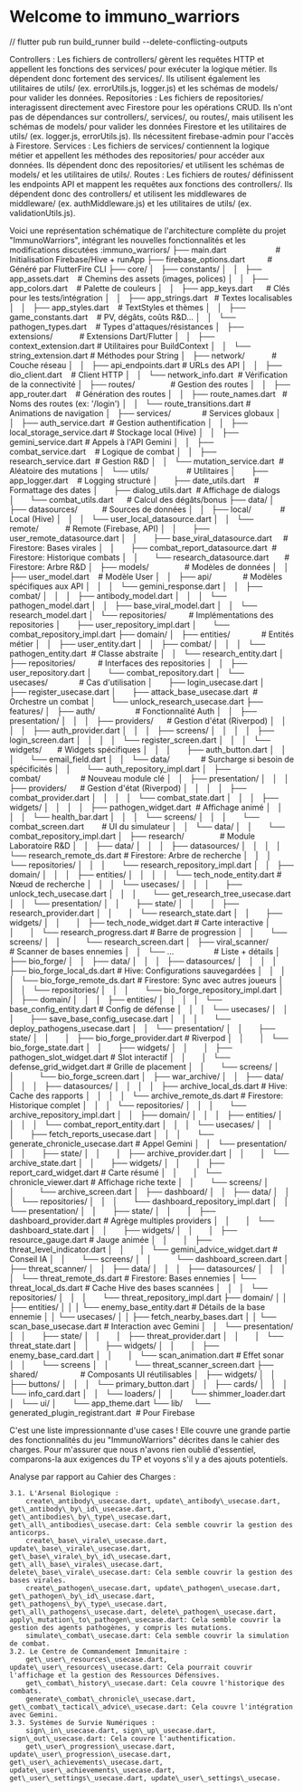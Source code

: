 # Welcome to immuno_warriors

// flutter pub run build_runner build --delete-conflicting-outputs


Controllers : Les fichiers de controllers/ gèrent les requêtes HTTP et appellent les fonctions des services/ pour exécuter la logique métier. Ils dépendent donc fortement des services/. Ils utilisent également les utilitaires de utils/ (ex. errorUtils.js, logger.js) et les schémas de models/ pour valider les données.
Repositories : Les fichiers de repositories/ interagissent directement avec Firestore pour les opérations CRUD. Ils n'ont pas de dépendances sur controllers/, services/, ou routes/, mais utilisent les schémas de models/ pour valider les données Firestore et les utilitaires de utils/ (ex. logger.js, errorUtils.js). Ils nécessitent firebase-admin pour l'accès à Firestore.
Services : Les fichiers de services/ contiennent la logique métier et appellent les méthodes des repositories/ pour accéder aux données. Ils dépendent donc des repositories/ et utilisent les schémas de models/ et les utilitaires de utils/.
Routes : Les fichiers de routes/ définissent les endpoints API et mappent les requêtes aux fonctions des controllers/. Ils dépendent donc des controllers/ et utilisent les middlewares de middleware/ (ex. authMiddleware.js) et les utilitaires de utils/ (ex. validationUtils.js).



Voici une représentation schématique de l'architecture complète du projet "ImmunoWarriors", intégrant les nouvelles fonctionnalités et les modifications discutées :immuno_warriors/
├── main.dart                      # Initialisation Firebase/Hive + runApp
├── firebase_options.dart          # Généré par FlutterFire CLI
├── core/
│   ├── constants/
│   │   ├── app_assets.dart    # Chemins des assets (images, polices)
│   │   ├── app_colors.dart    # Palette de couleurs
│   │   ├── app_keys.dart      # Clés pour les tests/intégration
│   │   ├── app_strings.dart   # Textes localisables
│   │   ├── app_styles.dart    # TextStyles et thèmes
│   │   ├── game_constants.dart    # PV, dégâts, coûts R&D...
│   │   └── pathogen_types.dart    # Types d'attaques/résistances
│   ├── extensions/            # Extensions Dart/Flutter
│   │   ├── context_extension.dart # Utilitaires pour BuildContext
│   │   └── string_extension.dart # Méthodes pour String
│   ├── network/            # Couche réseau
│   │   ├── api_endpoints.dart # URLs des API
│   │   ├── dio_client.dart    # Client HTTP
│   │   └── network_info.dart  # Vérification de la connectivité
│   ├── routes/                # Gestion des routes
│   │   ├── app_router.dart    # Génération des routes
│   │   ├── route_names.dart   # Noms des routes (ex: '/login')
│   │   └── route_transitions.dart # Animations de navigation
│   ├── services/              # Services globaux
│   │   ├── auth_service.dart  # Gestion authentification
│   │   ├── local_storage_service.dart # Stockage local (Hive)
│   │   ├── gemini_service.dart # Appels à l'API Gemini
│   │   ├── combat_service.dart    # Logique de combat
│   │   ├── research_service.dart  # Gestion R&D
│   │   └── mutation_service.dart  # Aléatoire des mutations
│   └── utils/                 # Utilitaires
│       ├── app_logger.dart    # Logging structuré
│       ├── date_utils.dart    # Formattage des dates
│       ├── dialog_utils.dart  # Affichage de dialogs
│       └── combat_utils.dart      # Calcul des dégâts/bonus
├── data/
│   ├── datasources/           # Sources de données
│   │   ├── local/             # Local (Hive)
│   │   │   └── user_local_datasource.dart
│   │   └── remote/            # Remote (Firebase, API)
│   │       ├── user_remote_datasource.dart
│   │       ├── base_viral_datasource.dart     # Firestore: Bases virales
│   │       ├── combat_report_datasource.dart  # Firestore: Historique combats
│   │       └── research_datasource.dart       # Firestore: Arbre R&D
│   ├── models/                # Modèles de données
│   │   ├── user_model.dart    # Modèle User
│   │   ├── api/              # Modèles spécifiques aux API
│   │   │   └── gemini_response.dart
│   │   ├── combat/
│   │   │   ├── antibody_model.dart
│   │   │   └── pathogen_model.dart
│   │   ├── base_viral_model.dart
│   │   └── research_model.dart
│   └── repositories/          # Implémentations des repositories
│       ├── user_repository_impl.dart
│       └── combat_repository_impl.dart
├── domain/
│   ├── entities/              # Entités métier
│   │   ├── user_entity.dart
│   │   ├── combat/
│   │   │   └── pathogen_entity.dart  # Classe abstraite
│   │   └── research_entity.dart
│   ├── repositories/          # Interfaces des repositories
│   │   ├── user_repository.dart
│       └── combat_repository.dart
│   └── usecases/              # Cas d'utilisation
│       ├── login_usecase.dart
│       ├── register_usecase.dart
│       ├── attack_base_usecase.dart  # Orchestre un combat
│       └── unlock_research_usecase.dart
├── features/
│   ├── auth/                  # Fonctionnalité Auth
│   │   ├── presentation/
│   │   │   ├── providers/      # Gestion d'état (Riverpod)
│   │   │   │   ├── auth_provider.dart
│   │   │   ├── screens/
│   │   │   │   ├── login_screen.dart
│   │   │   │   └── register_screen.dart
│   │   │   └── widgets/       # Widgets spécifiques
│   │   │       ├── auth_button.dart
│   │   │       └── email_field.dart
│   │   └── data/              # Surcharge si besoin de spécificités
│   │       └── auth_repository_impl.dart
│   ├── combat/                  # Nouveau module clé
│   │   ├── presentation/
│   │   │   ├── providers/      # Gestion d'état (Riverpod)
│   │   │   │   ├── combat_provider.dart
│   │   │   │   └── combat_state.dart
│   │   │   ├── widgets/
│   │   │   │   ├── pathogen_widget.dart  # Affichage animé
│   │   │   │   └── health_bar.dart
│   │   │   └── screens/
│   │   │       └── combat_screen.dart        # UI du simulateur
│   │   └── data/
│   │       └── combat_repository_impl.dart
│   ├── research/                # Module Laboratoire R&D
│   │   ├── data/
│   │   │   ├── datasources/
│   │   │   │   └── research_remote_ds.dart # Firestore: Arbre de recherche
│   │   │   └── repositories/
│   │   │       └── research_repository_impl.dart
│   │   ├── domain/
│   │   │   ├── entities/
│   │   │   │   └── tech_node_entity.dart  # Nœud de recherche
│   │   │   └── usecases/
│   │   │       ├── unlock_tech_usecase.dart
│   │   │       └── get_research_tree_usecase.dart
│   │   └── presentation/
│   │       ├── state/
│   │       │   ├── research_provider.dart
│   │       │   └── research_state.dart
│   │       ├── widgets/
│   │       │   ├── tech_node_widget.dart   # Carte interactive
│   │       │   └── research_progress.dart # Barre de progression
│   │       └── screens/
│   │           └── research_screen.dart
│   ├── viral_scanner/           # Scanner de bases ennemies
│   │   └── ...                  # Liste + détails
│   ├── bio_forge/
│   │   ├── data/
│   │   │   ├── datasources/
│   │   │   │   ├── bio_forge_local_ds.dart  # Hive: Configurations sauvegardées
│   │   │   │   └── bio_forge_remote_ds.dart # Firestore: Sync avec autres joueurs
│   │   │   └── repositories/
│   │   │       └── bio_forge_repository_impl.dart
│   │   ├── domain/
│   │   │   ├── entities/
│   │   │   │   └── base_config_entity.dart  # Config de défense
│   │   │   └── usecases/
│   │   │       ├── save_base_config_usecase.dart
│   │   │       └── deploy_pathogens_usecase.dart
│   │   └── presentation/
│   │       ├── state/
│   │       │   ├── bio_forge_provider.dart  # Riverpod
│   │       │   └── bio_forge_state.dart
│   │       ├── widgets/
│   │       │   ├── pathogen_slot_widget.dart # Slot interactif
│   │       │   └── defense_grid_widget.dart  # Grille de placement
│   │       └── screens/
│   │           └── bio_forge_screen.dart
│   ├── war_archive/
│   │   ├── data/
│   │   │   ├── datasources/
│   │   │   │   ├── archive_local_ds.dart  # Hive: Cache des rapports
│   │   │   │   └── archive_remote_ds.dart # Firestore: Historique complet
│   │   │   └── repositories/
│   │   │       └── archive_repository_impl.dart
│   │   ├── domain/
│   │   │   ├── entities/
│   │   │   │   └── combat_report_entity.dart
│   │   │   └── usecases/
│   │   │       ├── fetch_reports_usecase.dart
│   │   │       └── generate_chronicle_usecase.dart # Appel Gemini
│   │   └── presentation/
│   │       ├── state/
│   │       │   ├── archive_provider.dart
│   │       │   └── archive_state.dart
│   │       ├── widgets/
│   │       │   ├── report_card_widget.dart  # Carte résumé
│   │       │   └── chronicle_viewer.dart   # Affichage riche texte
│   │       └── screens/
│   │           └── archive_screen.dart
│   ├── dashboard/
│   │   ├── data/
│   │   │   └── repositories/
│   │   │       └── dashboard_repository_impl.dart
│   │   └── presentation/
│   │       ├── state/
│   │       │   ├── dashboard_provider.dart # Agrège multiples providers
│   │       │   └── dashboard_state.dart
│   │       ├── widgets/
│   │       │   ├── resource_gauge.dart    # Jauge animée
│   │       │   ├── threat_level_indicator.dart
│   │       │   └── gemini_advice_widget.dart # Conseil IA
│   │       └── screens/
│   │           └── dashboard_screen.dart
│   ├── threat_scanner/
│   │   ├── data/
│   │   │   ├── datasources/
│   │   │   │   └── threat_remote_ds.dart # Firestore: Bases ennemies
            │   └── threat_local_ds.dart   # Cache Hive des bases scannées
│   │   │   └── repositories/
│   │   │       └── threat_repository_impl.dart
        ├── domain/
    │   │        ├── entities/
    │   │        │     └── enemy_base_entity.dart # Détails de la base ennemie
    │   │        └── usecases/
    │   │            ├── fetch_nearby_bases.dart
    │   │            └── scan_base_usecase.dart # Interaction avec Gemini
│   │   └── presentation/
│   │       ├── state/
│   │       │   ├── threat_provider.dart
│   │       │   └── threat_state.dart
│   │       ├── widgets/
│   │       │   ├── enemy_base_card.dart
│   │       │   └── scan_animation.dart    # Effet sonar
│   │       └── screens
│   │           └── threat_scanner_screen.dart
├── shared/                   # Composants UI réutilisables
│   ├── widgets/
│   │   ├── buttons/
│   │   │   └── primary_button.dart
│   │   ├── cards/
│   │   │   └── info_card.dart
│   │   └── loaders/
│   │       └── shimmer_loader.dart
│   └── ui/
│       └── app_theme.dart
└── lib/
    └── generated_plugin_registrant.dart  # Pour Firebase



C'est une liste impressionnante d'use cases ! Elle couvre une grande partie des fonctionnalités du jeu "ImmunoWarriors" décrites dans le cahier des charges. Pour m'assurer que nous n'avons rien oublié d'essentiel, comparons-la aux exigences du TP et voyons s'il y a des ajouts potentiels.

Analyse par rapport au Cahier des Charges :

    3.1. L'Arsenal Biologique :
        create\_antibody\_usecase.dart, update\_antibody\_usecase.dart, get\_antibody\_by\_id\_usecase.dart, get\_antibodies\_by\_type\_usecase.dart, get\_all\_antibodies\_usecase.dart: Cela semble couvrir la gestion des anticorps.
        create\_base\_virale\_usecase.dart, update\_base\_virale\_usecase.dart, get\_base\_virale\_by\_id\_usecase.dart, get\_all\_base\_virales\_usecase.dart, delete\_base\_virale\_usecase.dart: Cela semble couvrir la gestion des bases virales.
        create\_pathogen\_usecase.dart, update\_pathogen\_usecase.dart, get\_pathogen\_by\_id\_usecase.dart, get\_pathogens\_by\_type\_usecase.dart, get\_all\_pathogens\_usecase.dart, delete\_pathogen\_usecase.dart, apply\_mutation\_to\_pathogen\_usecase.dart: Cela semble couvrir la gestion des agents pathogènes, y compris les mutations.
        simulate\_combat\_usecase.dart: Cela semble couvrir la simulation de combat.
    3.2. Le Centre de Commandement Immunitaire :
        get\_user\_resources\_usecase.dart, update\_user\_resources\_usecase.dart: Cela pourrait couvrir l'affichage et la gestion des Ressources Défensives.
        get\_combat\_history\_usecase.dart: Cela couvre l'historique des combats.
        generate\_combat\_chronicle\_usecase.dart, get\_combat\_tactical\_advice\_usecase.dart: Cela couvre l'intégration avec Gemini.
    3.3. Systèmes de Survie Numériques :
        sign\_in\_usecase.dart, sign\_up\_usecase.dart, sign\_out\_usecase.dart: Cela couvre l'authentification.
        get\_user\_progression\_usecase.dart, update\_user\_progression\_usecase.dart, get\_user\_achievements\_usecase.dart, update\_user\_achievements\_usecase.dart, get\_user\_settings\_usecase.dart, update\_user\_settings\_usecase.